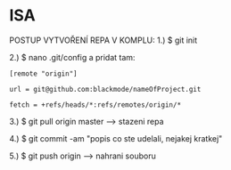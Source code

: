ISA
===

POSTUP VYTVOŘENÍ REPA V KOMPLU:
1.) $ git init

2.) $ nano .git/config a pridat tam:

    [remote "origin"]
    
    url = git@github.com:blackmode/nameOfProject.git
    
    fetch = +refs/heads/*:refs/remotes/origin/*


3.) $ git pull origin master --> stazeni repa

4.) $ git commit -am "popis co ste udelali, nejakej kratkej"

5.) $ git push origin     --> nahrani souboru
